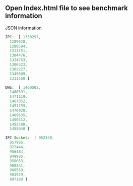 ## Open Index.html file to see benchmark information

JSON information

```js
IPC:  [ 1330297,
  1289620,
  1288594,
  1313751,
  1304476,
  1324763,
  1306323,
  1302227,
  1349609,
  1331560 ]

UWS:  [ 1460502,
  1480591,
  1471119,
  1467052,
  1451759,
  1476920,
  1469635,
  1450412,
  1452588,
  1455040 ]

IPC Socket:  [ 952149,
  957986,
  922444,
  956484,
  949986,
  958053,
  960341,
  960569,
  963929,
  897189 ]
```